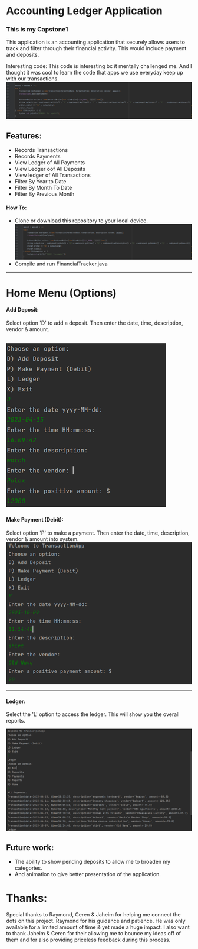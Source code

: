 # Accounting Ledger Application

### This is my Capstone1

This application is an accounting application that securely allows users to track and filter through their financial activity. This would include payment and deposits.

Interesting code:
This code is interesting bc it mentally challenged me. And I thought it was cool to learn the code that apps we use everyday keep up with our transactions.
![Here](InterestingCode.PNG)


## Features:
- Records Transactions
- Records Payments
- View Ledger of All Payments
- View Ledger oof All Deposits
- View ledger of All Transactions
- Filter By Year to Date
- Filter By Month To Date
- Filter By Previous Month

#### How To:

- Clone or download this repository to your local device.
![Capture.PNG](InterestingCode.PNG)
- Compile and run FinancialTracker.java

-----------------------------------

# Home Menu (Options)
#### Add Deposit:
Select option 'D' to add a deposit. Then enter the date, time, description, vendor & amount.

![Here](Deposit.PNG)
----------------------------------

#### Make Payment (Debit):
Select option 'P' to make a payment. Then enter the date, time, description, vendor & amount into system.
![Payment.PNG](Payment.PNG)

---------------------------------
#### Ledger:
Select the 'L' option to access the ledger. This will show you the overall reports.

![Ledger](Ledger.PNG)


## Future work: 
- The ability to show pending deposits to allow me to broaden my categories.
- And animation to give better presentation of the application.


# Thanks: 
Special thanks to Raymond, Ceren & Jaheim for helping me connect the dots on this project.
Raymond for his guidance and patience. He was only available for a limited amount of time & yet
made a huge impact. I also want to thank Jaheim & Ceren for their allowing me to bounce my ideas off of them
and for also providing priceless feedback during this process.



